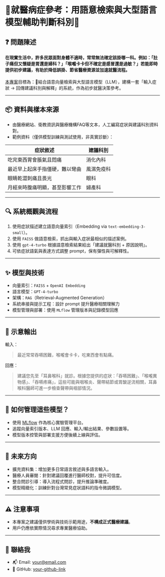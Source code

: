 
# 🏥就醫病症參考：用語意檢索與大型語言模型輔助判斷科別🏥

## ❓ 問題陳述

<h4>
在現實生活中，許多民眾面對身體不適時，常常無法確定該掛哪一科。例如：「肚子痛但又懷疑是胃還是婦科？」「喉嚨卡卡但不確定是感冒還是過敏？」若能即時提供初步建議，有助於降低誤掛、節省醫療資源並加速就醫流程。
</h4>

[本專案](https://rag-9qj83ad.gamma.site/)目標為：🧠結合語意向量檢索與大型語言模型（LLM），建構一套「輸入症狀 → 回傳建議科別與解釋」的系統，作為初步就醫決策參考。

---

## 📦 資料與樣本來源

- 由醫療網站、衛教資訊與醫療機構FAQ等文本，人工編寫症狀與建議科別資料對。
- 範例資料（僅供模型訓練與測試使用，非真實診斷）：

| 症狀敘述                              | 建議科別 |
|--------------------------------------|----------|
| 吃完東西胃會脹氣且悶痛               | 消化內科 |
| 最近早上起床手指僵硬，難以彎曲         | 風濕免疫科 |
| 眼睛乾澀刺痛且畏光                   | 眼科     |
| 月經來時腹痛明顯，甚至影響工作         | 婦產科   |

---

## 🔍 系統概觀與流程

1. 使用症狀描述建立語意向量索引（Embedding via `text-embedding-3-small`）。
2. 使用 `FAISS` 做語意檢索，抓出與輸入症狀最相似的描述案例。
3. 使用 `gpt-4-turbo` 根據語意檢索結果給出「建議就醫科別 + 原因說明」。
4. 可依症狀語氣與表達方式調整 prompt，保有彈性與可解釋性。

---

## ✨ 模型與技術

- 向量索引：`FAISS` + `OpenAI Embedding`
- 語言模型：`GPT-4-turbo`
- 架構：`RAG`（Retrieval-Augmented Generation）
- 系統串接與提示工程：設計 prompt 提升醫療相關理解力
- 模型管理與部署：使用 `MLflow` 管理版本與記錄模型回應

---

## 🧠 示意輸出

輸入：
> 最近常常吞嚥困難，喉嚨會卡卡，吃東西會有點痛。

回應：
> 建議您先至「耳鼻喉科」就診。根據您提供的症狀：「吞嚥困難」、「喉嚨異物感」、「吞嚥疼痛」，這些可能與咽喉炎、聲帶結節或胃酸逆流相關，耳鼻喉科醫師可進一步檢查聲帶與咽部情況。

---

## 🧰 如何管理這些模型？

- 使用 [MLflow](https://mlflow.org/) 作為核心實驗管理平台。
- 追蹤向量索引版本、LLM 回應、輸入/輸出結果、參數設置等。
- 模型版本控管與部署支援方便後續上線與評估。

---

## 📌 未來方向

- 擴充資料集：增加更多日常語言敘述與多語言輸入。
- 醫療人員審閱：針對建議回覆進行醫師校對，提升可信度。
- 整合問診引導：導入流程式問診，提升推論準確度。
- 模型精緻化：訓練針對台灣常見症狀語料的指令微調模型。

---

## ⚠️ 注意事項

- 本專案之建議僅供學術與技術示範用途，**不構成正式醫療建議**。
- 用戶仍應依實際情況尋求專業醫療協助。

---

## 🙌 聯絡我

- 📬 Email: your@email.com
- 🔗 GitHub: [your-github-link](https://github.com/yehdanny)

